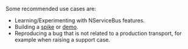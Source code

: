 
Some recommended use cases are:

 * Learning/Experimenting with NServiceBus features.
 * Building a [spike](https://en.wikipedia.org/wiki/Spike_(software_development)) or [demo](https://simple.wikipedia.org/wiki/Demo_(software)).
 * Reproducing a bug that is not related to a production transport, for example when raising a support case.